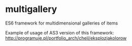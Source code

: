 # multigallery
ES6 framework for multidimensional galleries of items

Example of usage of AS3 version of this framework: http://programuje.pl/portfolio_arch/cheil/eksplozjakolorow
